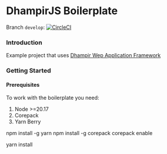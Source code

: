 # DhampirJS Boilerplate 

Branch `develop`: [![CircleCI](https://dl.circleci.com/status-badge/img/gh/mborysenko/boilerplate/tree/develop.svg?style=svg)](https://dl.circleci.com/status-badge/redirect/gh/mborysenko/boilerplate/tree/develop)

### Introduction

Example project that uses [Dhampir Wep Application Framework
](https://github.com/dhampirjs/dhampir)

### Getting Started

#### Prerequisites

To work with the boilerplate you need:
1. Node >=20.17
2. Corepack
3. Yarn Berry

npm install -g yarn
npm install -g corepack
corepack enable

yarn install

